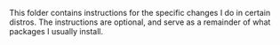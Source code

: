 This folder contains instructions for the specific changes I do in certain distros. The instructions are optional, and serve as a remainder of what packages I usually install.
